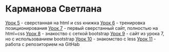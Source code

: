 # Карманова Светлана

[Урок 5]() - сверстанная на html и css книжка
[Урок 6]() - тренировка позиционирования
[Урок 7]() - первый сверстанный сайт, полностью на html+css
[Урок 8]() - знакоство с сеткой bootstrap
[Урок 9]() - сайт из урока 7, но с использованием bootstrap
[Урок 10]() - знакомство с less
[Урок 11]() - работа с репозиторием на GitHab
